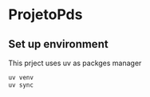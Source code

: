 # ProjetoPds

## Set up environment

This prject uses uv as packges manager

```bash
uv venv
uv sync
